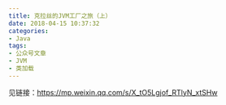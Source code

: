 ```yaml
---
title: 克拉丝的JVM工厂之旅（上）
date: 2018-04-15 10:37:32
categories:
- Java
tags:
- 公众号文章
- JVM
- 类加载
---
```

见链接：https://mp.weixin.qq.com/s/X_tO5Lgjof_RTlyN_xtSHw